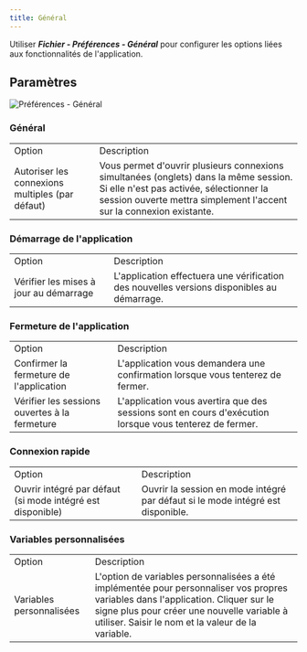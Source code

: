 ```yaml
---
title: Général
---
```

Utiliser ***Fichier - Préférences - Général*** pour configurer les options liées aux fonctionnalités de l'application. 

## Paramètres 

![Préférences - Général](/img/fr/rdm/mac/RdmMac4007.png) 

### Général 
<table>
	<tr>
		<td>
Option 
		</td>
		<td>
Description 
		</td>
	</tr>
	<tr>
		<td>
Autoriser les connexions multiples (par défaut) 
		</td>
		<td>
Vous permet d'ouvrir plusieurs connexions simultanées (onglets) dans la même session. Si elle n'est pas activée, sélectionner la session ouverte mettra simplement l'accent sur la connexion existante. 
		</td>
	</tr>
</table>

### Démarrage de l'application 

<table>
	<tr>
		<td>
Option 
		</td>
		<td>
Description 
		</td>
	</tr>
	<tr>
		<td>
Vérifier les mises à jour au démarrage 
		</td>
		<td>
L'application effectuera une vérification des nouvelles versions disponibles au démarrage. 
		</td>
	</tr>
</table>

### Fermeture de l'application 

<table>
	<tr>
		<td>
Option 
		</td>
		<td>
Description 
		</td>
	</tr>
	<tr>
		<td>
Confirmer la fermeture de l'application 
		</td>
		<td>
L'application vous demandera une confirmation lorsque vous tenterez de fermer. 
		</td>
	</tr>
	<tr>
		<td>
Vérifier les sessions ouvertes à la fermeture 
		</td>
		<td>
L'application vous avertira que des sessions sont en cours d'exécution lorsque vous tenterez de fermer. 
		</td>
	</tr>
</table>

### Connexion rapide 

<table>
	<tr>
		<td>
Option 
		</td>
		<td>
Description 
		</td>
	</tr>
	<tr>
		<td>
Ouvrir intégré par défaut (si mode intégré est disponible) 
		</td>
		<td>
Ouvrir la session en mode intégré par défaut si le mode intégré est disponible. 
		</td>
	</tr>
</table>

### Variables personnalisées 

<table>
	<tr>
		<td>
Option 
		</td>
		<td>
Description 
		</td>
	</tr>
	<tr>
		<td>
Variables personnalisées 
		</td>
		<td>
L'option de variables personnalisées a été implémentée pour personnaliser vos propres variables dans l'application. Cliquer sur le signe plus pour créer une nouvelle variable à utiliser. Saisir le nom et la valeur de la variable. 
		</td>
	</tr>
</table>


